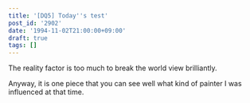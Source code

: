 ```yaml
---
title: '[DQ5] Today''s test'
post_id: '2902'
date: '1994-11-02T21:00:00+09:00'
draft: true
tags: []
---
```


The reality factor is too much to break the world view brilliantly.

Anyway, it is one piece that you can see well what kind of painter I was influenced at that time.
